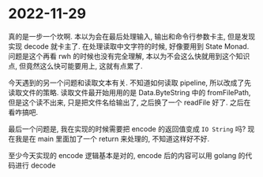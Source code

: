 # 2022-11-29

真的是一步一个坎啊.
本以为会在最后处理输入, 输出和命令行参数卡主,
    但是发现实现 decode 就卡主了.
在处理读取中文字符的时候, 好像要用到 State Monad.
问题是这个再看 rwh 的时候也没有完全理解,
    本以为不会这么快就用到这个知识点,
    但竟然这么快可能要用上, 这就有点累了.

今天遇到的另一个问题和读取文本有关.
不知道如何读取 pipeline, 所以改成了先读取文件的策略.
读取文件最开始用用的是 Data.ByteString 中的 fromFilePath,
    但是这个读不出来, 只是把文件名给输出了,
    之后换了一个 readFile 好了.
之后在看咋搞吧.

最后一个问题是, 我在实现的时候需要把 encode 的返回值变成 `IO String` 吗?
现在我是在 main 里面加了一个 return 来处理的, 不知道这样好不好.

至少今天实现的 encode 逻辑基本是对的, encode 后的内容可以用 golang 的代码进行 decode
